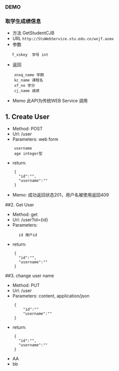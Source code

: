 ### DEMO


### 取学生成绩信息	
* 方法 GetStudentCJB
* URL `http://StuWebService.stu.edu.cn/wxjf.asmx`
* 参数

```
   f_xskey	学号 int
```
* 返回

```
    xnxq_name 学期 
    kc_name 课程名 
    xf_no 学分  
    cj_name 成绩  
```
* Memo 此API为传统WEB Service 调用
 
## 1. Create User
* Method: POST
* Url: /user
* Parameters: web form
```
    username
    age integer型
```
* return:
```
    {
      "id":"",
      "username":""
    }
```
* Memo: 成功返回状态201，用户名被使用返回409

##2. Get User
* Method: get
* Url: /user?id={id}
* Parameters:  
```
      id 用户id
```
* return:
```
    {
      "id":"",
      "username":""
    }
```

##3. change user name
* Method: PUT
* Url: /user
* Parameters: content, application/json
```
    {
        "id":""
        "username":""
    }
```
* return:
```
    {
      "id":"",
      "username":""
    }
```
* AA
 * bb
